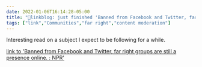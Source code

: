 ```yaml
---
date: 2022-01-06T16:14:28-05:00
title: "🔗linkblog: just finished 'Banned from Facebook and Twitter, far right groups are still a presence online. : NPR'"
tags: ["link","Communities","far right","content moderation"]
---
```

Interesting read on a subject I expect to be following for a while.
 
[link to 'Banned from Facebook and Twitter, far right groups are still a presence online. : NPR'](https://www.npr.org/2022/01/06/1070763913/kicked-off-facebook-and-twitter-far-right-groups-lose-online-clout)
